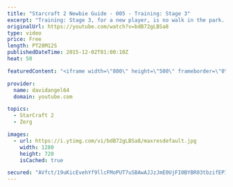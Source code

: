 ```yaml
---
title: "Starcraft 2 Newbie Guide - 005 - Training: Stage 3"
excerpt: "Training: Stage 3, for a new player, is no walk in the park.  It's played with all available multiplayer units at actual multiplayer game speed, and is designed to test a new player.  Starcraft 2 Newbie Guide Playlist: https://www.youtube.com/playlist?list=PL5UmyuxWKXvrNOHKIp9VWkMMikqE9AOxZ  Other places"
originalUrl: https://youtube.com/watch?v=bdB72gLBSa8
type: video
price: Free
length: PT28M12S
publishedDateTime: 2015-12-02T01:00:10Z
heat: 50

featuredContent: "<iframe width=\"800\" height=\"500\" frameborder=\"0\" src=\"https://www.youtube.com/embed/bdB72gLBSa8\" allow=\"accelerometer; autoplay; encrypted-media; gyroscope; picture-in-picture\" allowfullscreen></iframe>"

provider:
  name: davidangel64
  domain: youtube.com

topics:
  - StarCraft 2
  - Zerg

images:
  - url: https://i.ytimg.com/vi/bdB72gLBSa8/maxresdefault.jpg
    width: 1280
    height: 720
    isCached: true

secured: "AVfct/19uKicEvehYf9llcFMoPUT7uSBAwAJJzJmE0UjFI0BYBR03tbzifEPIxn8Zod1CV1ImxR7+QVd+npjRPxwB0wrdM+qC6IvmJwP4Xbi1p9Xuw7uGmwMfzfuO9qHc6zg1p3YlKKnwux2NmG6Oh7sX4JyK/A8RS/zYoRZuVEiNvk3dxkUKFh28YSbRM8IoRbbwHlSmMfP7Da93OfpPGd9/Lc4z3Y4+xdklTMfz3S9zi66mKMbIMWy8ytCw4vwTDTaFi4CIJfBXqM6aHBy/edfXCvpvs1GBfFKIus5vEjpMnEb180yXjIYyh4nFxw8KJXM/dhnCoPGA8uoafmyeWir0Z2nq+kiaUUlbqv+ji4S5WgcayaPi/UnYXjCl7XsjONQlrfZW2V4P3IhBNPE2MMCcfaarPm6H21DNzI03VM=;9m5r3BeKX55sy4NtYdwE8Q=="
---
```



